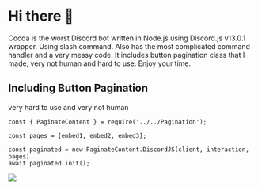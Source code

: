 ﻿# Hi there 👋

Cocoa is the worst Discord bot written in Node.js using Discord.js v13.0.1 wrapper. Using slash command. Also has the most complicated command handler and a very messy code. It includes button pagination class that I made, very not human and hard to use. Enjoy your time.

## Including Button Pagination
very hard to use and very not human
```
const { PaginateContent } = require('../../Pagination');

const pages = [embed1, embed2, embed3];

const paginated = new PaginateContent.DiscordJS(client, interaction, pages)
await paginated.init();
```

![](https://www.kannacoco.me/images/pagination.png)
